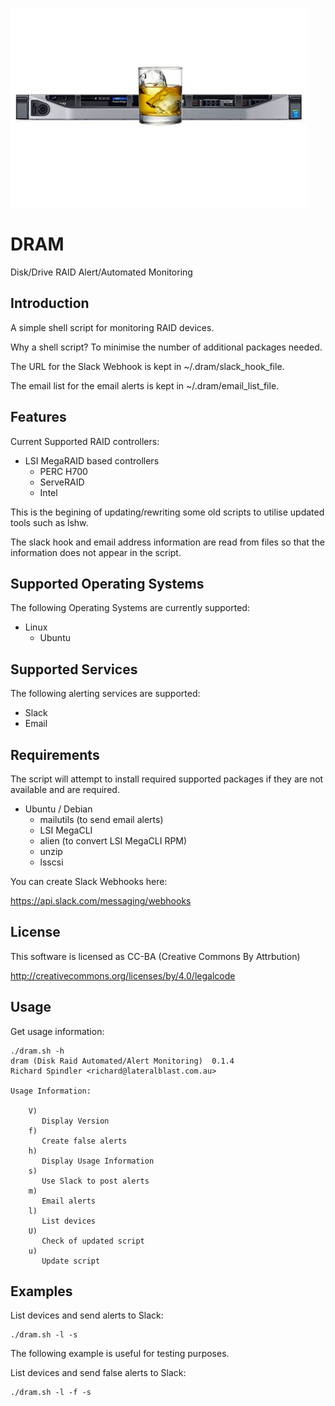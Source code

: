 ![alt tag](https://raw.githubusercontent.com/lateralblast/dram/master/dram.jpg)

DRAM
====

Disk/Drive RAID Alert/Automated Monitoring

Introduction
------------

A simple shell script for monitoring RAID devices.

Why a shell script? To minimise the number of additional packages needed.

The URL for the Slack Webhook is kept in ~/.dram/slack_hook_file.

The email list for the email alerts is kept in ~/.dram/email_list_file.

Features
--------

Current Supported RAID controllers:

- LSI MegaRAID based controllers
  - PERC H700
  - ServeRAID
  - Intel

This is the begining of updating/rewriting some old scripts to utilise updated tools such as lshw.

The slack hook and email address information are read from files so that the information does not appear in the script.

Supported Operating Systems
---------------------------

The following Operating Systems are currently supported:

- Linux
  - Ubuntu

Supported Services
------------------

The following alerting services are supported:

- Slack
- Email

Requirements
------------

The script will attempt to install required supported packages if they are not available and are required.

- Ubuntu / Debian
  - mailutils (to send email alerts)
  - LSI MegaCLI
  - alien (to convert LSI MegaCLI RPM)
  - unzip
  - lsscsi

You can create Slack Webhooks here:

https://api.slack.com/messaging/webhooks

License
-------

This software is licensed as CC-BA (Creative Commons By Attrbution)

http://creativecommons.org/licenses/by/4.0/legalcode

Usage
-----

Get usage information:

```
./dram.sh -h
dram (Disk Raid Automated/Alert Monitoring)  0.1.4
Richard Spindler <richard@lateralblast.com.au>

Usage Information:

    V)
       Display Version
    f)
       Create false alerts
    h)
       Display Usage Information
    s)
       Use Slack to post alerts
    m)
       Email alerts
    l)
       List devices
    U)
       Check of updated script
    u)
       Update script
```


Examples
--------

List devices and send alerts to Slack:

```
./dram.sh -l -s
```

The following example is useful for testing purposes.

List devices and send false alerts to Slack:

```
./dram.sh -l -f -s
```

